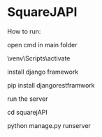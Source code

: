 # SquareJAPI

How to run:

open cmd in main folder

\venv\Scripts\activate

install django framework

pip install djangorestframwork

run the server

cd squarejAPI

python manage.py runserver


